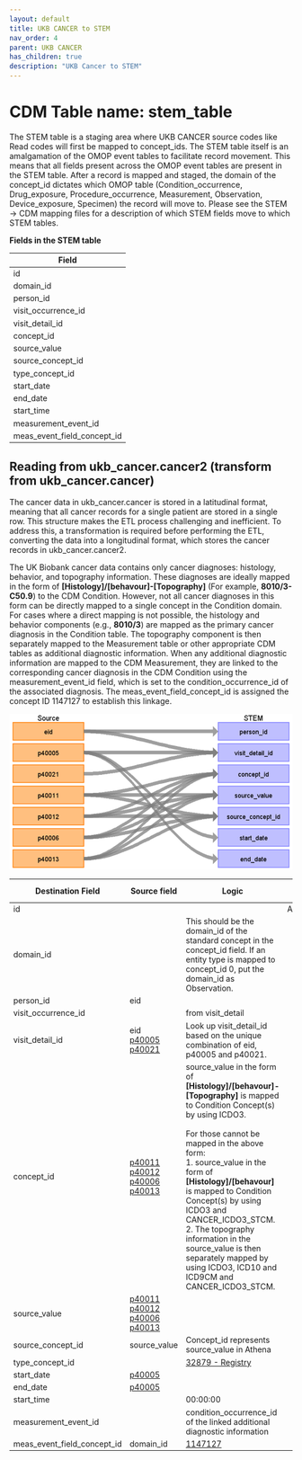```yaml
---
layout: default
title: UKB CANCER to STEM
nav_order: 4
parent: UKB CANCER
has_children: true
description: "UKB Cancer to STEM"
---
```


# CDM Table name: stem_table

The STEM table is a staging area where UKB CANCER source codes like Read codes will first be mapped to concept_ids. The STEM table itself is an amalgamation of the OMOP event tables to facilitate record movement. This means that all fields present across the OMOP event tables are present in the STEM table. After a record is mapped and staged, the domain of the concept_id dictates which OMOP table (Condition_occurrence, Drug_exposure, Procedure_occurrence, Measurement, Observation, Device_exposure, Specimen) the record will move to. Please see the STEM -> CDM mapping files for a description of which STEM fields move to which STEM tables. 

**Fields in the STEM table**

| Field |
| --- |
| id | 
| domain_id |  
| person_id | 
| visit_occurrence_id | 
| visit_detail_id |
| concept_id | 
| source_value |
| source_concept_id |
| type_concept_id | 
| start_date |  
| end_date |  
| start_time | 
| measurement_event_id | 
| meas_event_field_concept_id | 

## Reading from ukb_cancer.cancer2 (transform from ukb_cancer.cancer)

The cancer data in ukb_cancer.cancer is stored in a latitudinal format, meaning that all cancer records for a single patient are stored in a single row. This structure makes the ETL process challenging and inefficient. To address this, a transformation is required before performing the ETL, converting the data into a longitudinal format, which stores the cancer records in ukb_cancer.cancer2.

The UK Biobank cancer data contains only cancer diagnoses: histology, behavior, and topography information.
These diagnoses are ideally mapped in the form of ****[Histology]/[behavour]-[Topography]**** (For example, ****8010/3-C50.9****) to the CDM Condition.
However, not all cancer diagnoses in this form can be directly mapped to a single concept in the Condition domain. 
For cases where a direct mapping is not possible, the histology and behavior components (e.g., ****8010/3****) are mapped as the primary cancer diagnosis in the Condition table. The topography component is then separately mapped to the Measurement table or other appropriate CDM tables as additional diagnostic information.
When any additional diagnostic information are mapped to the CDM Measurement, they are linked to the corresponding cancer diagnosis in the CDM Condition using the measurement_event_id field, which is set to the condition_occurrence_id of the associated diagnosis. 
The meas_event_field_concept_id is assigned the concept ID 1147127 to establish this linkage.

![](images/ukb_cancer_to_stem.png)

| Destination Field | Source field | Logic | Comment field | 
| --- | --- | --- | --- |
| id | | | Autogenerate| 
| domain_id | | This should be the domain_id of the standard concept in the concept_id field. If an entity type is mapped to concept_id 0, put the domain_id as Observation. |
| person_id | eid |  |  | 
| visit_occurrence_id | | from visit_detail  |  | 
| visit_detail_id | eid<br>[p40005](https://biobank.ndph.ox.ac.uk/ukb/field.cgi?id=40005)<br>[p40021](https://biobank.ndph.ox.ac.uk/ukb/field.cgi?id=40021) | Look up visit_detail_id based on the unique combination of eid, p40005 and p40021.| |
| concept_id | [p40011](https://biobank.ndph.ox.ac.uk/ukb/field.cgi?id=40011)<br>[p40012](https://biobank.ndph.ox.ac.uk/ukb/field.cgi?id=40012)<br>[p40006](https://biobank.ndph.ox.ac.uk/ukb/field.cgi?id=40006)<br>[p40013](https://biobank.ndph.ox.ac.uk/ukb/field.cgi?id=40013) | source_value in the form of ****[Histology]/[behavour]-[Topography]**** is mapped to Condition Concept(s) by using ICDO3.<br><br>For those cannot be mapped in the above form:<br>1. source_value in the form of ****[Histology]/[behavour]**** is mapped to Condition Concept(s) by using ICDO3 and CANCER_ICDO3_STCM.<br>2. The topography information in the source_value is then separately mapped by using ICDO3, ICD10 and ICD9CM and CANCER_ICDO3_STCM. ||
| source_value | [p40011](https://biobank.ndph.ox.ac.uk/ukb/field.cgi?id=40011)<br>[p40012](https://biobank.ndph.ox.ac.uk/ukb/field.cgi?id=40012)<br>[p40006](https://biobank.ndph.ox.ac.uk/ukb/field.cgi?id=40006)<br>[p40013](https://biobank.ndph.ox.ac.uk/ukb/field.cgi?id=40013) | |
| source_concept_id | source_value | Concept_id represents source_value in Athena |
| type_concept_id | | [32879 - Registry](https://athena.ohdsi.org/search-terms/terms/32879) |
| start_date | [p40005](https://biobank.ndph.ox.ac.uk/ukb/field.cgi?id=40005) | |
| end_date | [p40005](https://biobank.ndph.ox.ac.uk/ukb/field.cgi?id=40005) | |
| start_time | | 00:00:00 |
| measurement_event_id | |  condition_occurrence_id of the linked additional diagnostic information | | 
| meas_event_field_concept_id | domain_id | [1147127](https://athena.ohdsi.org/search-terms/terms/1147127) | | 


